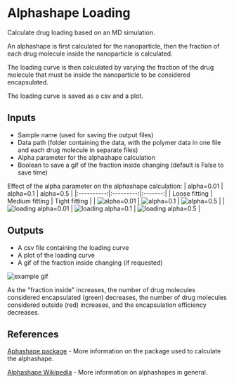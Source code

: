 # Alphashape Loading

Calculate drug loading based on an MD simulation.

An alphashape is first calculated for the nanoparticle, then the fraction of each drug molecule inside the nanoparticle is calculated.

The loading curve is then calculated by varying the fraction of the drug molecule that must be inside the nanoparticle to be considered encapsulated.

The loading curve is saved as a csv and a plot.

## Inputs
- Sample name (used for saving the output files)
- Data path (folder containing the data, with the polymer data in one file and each drug molecule in separate files)
- Alpha parameter for the alphashape calculation
- Boolean to save a gif of the fraction inside changing (default is False to save time)

Effect of the alpha parameter on the alphashape calculation:
| alpha=0.01 | alpha=0.1 | alpha=0.5 |
|:----------:|:---------:|:-------:|
| Loose fitting | Medium fitting | Tight fitting |
| ![alpha=0.01](assets\alpha0_01.png) | ![alpha=0.1](assets\alpha0_10.png) | ![alpha=0.5](assets\alpha0_50.png) |
| ![loading alpha=0.01](assets\alpha0_01_loading.png) | ![loading alpha=0.1](assets\alpha0_10_loading.png) | ![loading alpha=0.5](assets\alpha0_50_loading.png) |


## Outputs
- A csv file containing the loading curve
- A plot of the loading curve
- A gif of the fraction inside changing (if requested)

![example gif](assets\loading.gif)

As the "fraction inside" increases, the number of drug molecules considered encapsulated (green) decreases, the number of drug molecules considered outside (red) increases, and the encapsulation efficiency decreases.

## References
[Aphashape package](https://github.com/bellockk/alphashape) - More information on the package used to calculate the alphashape.

[Alphashape Wikipedia](https://en.wikipedia.org/wiki/Alpha_shape) - More information on alphashapes in general.